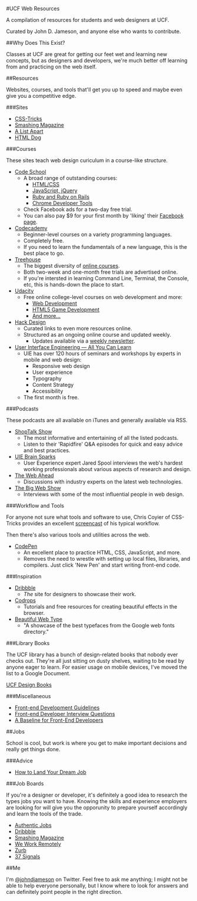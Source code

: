 #UCF Web Resources

A compilation of resources for students and web designers at UCF.

Curated by John D. Jameson, and anyone else who wants to contribute.


##Why Does This Exist?

Classes at UCF are great for getting our feet wet and learning new concepts, but as designers and developers, we're much better off learning from and practicing on the web itself.


##Resources

Websites, courses, and tools that'll get you up to speed and maybe even give you a competitive edge.

###Sites

* [CSS-Tricks](http://css-tricks.com/)
* [Smashing Magazine](http://www.smashingmagazine.com/)
* [A List Apart](http://alistapart.com)
* [HTML Dog](http://htmldog.com)

###Courses

These sites teach web design curiculum in a course-like structure.

* [Code School](https://www.codeschool.com/courses)
	- A broad range of outstanding courses:
		- [HTML/CSS](https://www.codeschool.com/paths/html-css)
		- [JavaScript, jQuery](https://www.codeschool.com/paths/javascript)
		- [Ruby and Ruby on Rails](https://www.codeschool.com/paths/ruby)
		- [Chrome Developer Tools](https://www.codeschool.com/courses/discover-devtools)
	- Check Facebook ads for a two-day free trial.
	- You can also pay $9 for your first month by 'liking' their [Facebook page](https://www.facebook.com/CodeSchool/app_130240593792771).
* [Codecademy](http://www.codecademy.com/learn)
	- Beginner-level courses on a variety programming languages.
	- Completely free.
	- If you need to learn the fundamentals of a new language, this is the best place to go.
* [Treehouse](http://teamtreehouse.com/tracks)
	- The biggest diversity of [online courses](http://teamtreehouse.com/library).
	- Both two-week and one-month free trials are advertised online.
	- If you're intersted in learning Command Line, Terminal, the Console, etc, this is hands-down the place to start.
* [Udacity](https://www.udacity.com/courses)
	- Free online college-level courses on web development and more:
		- [Web Development](https://www.udacity.com/course/cs253)
		- [HTML5 Game Development](https://www.udacity.com/course/cs255)
		- [And more...](https://www.udacity.com/courses)
* [Hack Design](http://hackdesign.org/lessons)
	- Curated links to even more resources online.
	- Structured as an ongoing online course and updated weekly.
		- Updates available via a [weekly newsletter](http://hackdesign.org/).
* [User Interface Engineering — All You Can Learn](http://aycl.uie.com)
	- UIE has over 120 hours of seminars and workshops by experts in mobile and web design:
		- Responsive web design
		- User experience
		- Typography
		- Content Strategy
		- Accessibility
	- The first month is free.

###Podcasts

These podcasts are all available on iTunes and generally available via RSS.

* [ShopTalk Show](http://shoptalkshow.com/)
	- The most informative and entertaining of all the listed podcasts.
	- Listen to their 'Rapidfire' Q&A episodes for quick and easy advice and best practices.
* [UIE Brain Sparks](http://www.uie.com/brainsparks/topics/podcasts/)
	- User Experience expert Jared Spool interviews the web's hardest working professionals about various aspects of research and design.
* [The Web Ahead](http://5by5.tv/webahead)
	- Discussions with industry experts on the latest web technologies.
* [The Big Web Show](http://www.muleradio.net/thebigwebshow/)
	- Interviews with some of the most influential people in web design.

###Workflow and Tools

For anyone not sure what tools and software to use, Chris Coyier of CSS-Tricks provides an excellent [screencast](http://css-tricks.com/video-screencasts/124-a-modern-web-designers-workflow/) of his typical workflow.

Then there's also various tools and utilities across the web.

* [CodePen](http://codepen.io/)
	- An excellent place to practice HTML, CSS, JavaScript, and more.
	- Removes the need to wrestle with setting up local files, libraries, and compilers. Just click 'New Pen' and start writing front-end code.

###Inspiration

* [Dribbble](http://dribbble.com/)
	- *The* site for designers to showcase their work.
* [Codrops](http://tympanus.net/codrops/)
	- Tutorials and free resources for creating beautiful effects in the browser.
* [Beautiful Web Type](http://hellohappy.org/beautiful-web-type/)
	- "A showcase of the best typefaces from the Google web fonts directory."

###Library Books

The UCF library has a bunch of design-related books that nobody ever checks out. They're all just sitting on dusty shelves, waiting to be read by anyone eager to learn. For easier usage on mobile devices, I've moved the list to a Google Document.

[UCF Design Books](https://docs.google.com/spreadsheet/ccc?key=0Ah7StM8mvePkdHVkZXlpNmZGemlnSUJHeWhyWmhHUEE&usp=sharing#gid=0)

###Miscellaneous

* [Front-end Development Guidelines](http://taitems.github.io/Front-End-Development-Guidelines/)
* [Front-end Developer Interview Questions](https://github.com/darcyclarke/Front-end-Developer-Interview-Questions)
* [A Baseline for Front-End Developers](http://rmurphey.com/blog/2012/04/12/a-baseline-for-front-end-developers/)


##Jobs

School is cool, but work is where you get to make important decisions and really get things done.

###Advice

* [How to Land Your Dream Job](http://blog.codeschool.com/post/64777766667/how-to-land-your-dream-job)

###Job Boards

If you're a designer or developer, it's definitely a good idea to research the types jobs you want to have. Knowing the skills and experience employers are looking for will give you the opporunity to prepare yourself accordingly and learn the tools of the trade.

* [Authentic Jobs](http://www.authenticjobs.com)
* [Dribbble](http://dribbble.com/jobs)
* [Smashing Magazine](http://jobs.smashingmagazine.com)
* [We Work Remotely](https://weworkremotely.com)
* [Zurb](http://zurb.com/jobs)
* [37 Signals](http://jobs.37signals.com)


##Me

I'm [@johndjameson](https://twitter.com/johndjameson) on Twitter. Feel free to ask me anything; I might not be able to help everyone personally, but I know where to look for answers and can definitely point people in the right direction.



<!--

http://htmldog.com
http://prework.flatironschool.com

-->